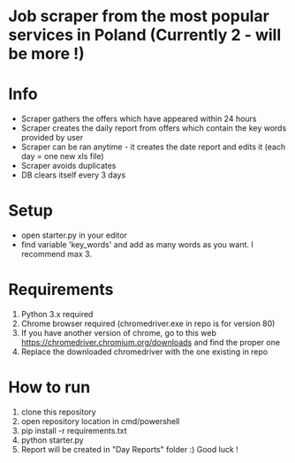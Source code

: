 # Job scraper from the most popular services in Poland (Currently 2 - will be more !)


# Info
- Scraper gathers the offers which have appeared within 24 hours
- Scraper creates the daily report from offers which contain the key words provided by user
- Scraper can be ran anytime - it creates the date report and edits it (each day = one new xls file)
- Scraper avoids duplicates
- DB clears itself every 3 days

# Setup
- open starter.py in your editor
- find variable 'key_words' and add as many words as you want. I recommend max 3. 

# Requirements
1.  Python 3.x required
2. Chrome browser required (chromedriver.exe in repo is for version 80)
3. If you have another version of chrome, go to this web https://chromedriver.chromium.org/downloads and find the proper one
4. Replace the downloaded chromedriver with the one existing in repo

# How to run
1. clone this repository
2. open repository location in cmd/powershell
3. pip install -r requirements.txt
4. python starter.py
5. Report will be created in "Day Reports" folder :) Good luck !




